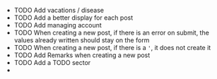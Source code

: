 - TODO Add vacations / disease
- TODO Add a better display for each post
- TODO Add managing account
- TODO When creating a new post, if there is an error on submit, the values already written should stay on the form
- TODO When creating a new post, if there is a `'`, it does not create it
- TODO Add Remarks when creating a new post
- TODO Add a TODO sector
-